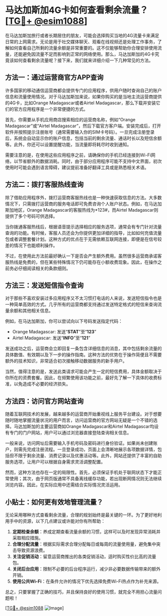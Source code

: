 # 马达加斯加4G卡如何查看剩余流量？[[TG💪+ @esim1088](https://t.me/s/esim1088)]

在马达加斯加旅行或者长期居住的朋友，可能会选择购买当地的4G流量卡来满足日常的上网需求。无论是用于社交媒体聊天、观看在线视频还是处理工作事务，了解如何查看自己所剩的流量余额是非常重要的。这不仅能够帮助你合理安排使用流量，还能避免因流量不足而影响到正常的网络使用。那么，马达加斯加的4G卡究竟该如何查看剩余流量呢？接下来，我们就来详细介绍一下几种常见的方法。

## 方法一：通过运营商官方APP查询

许多国家的移动通信运营商都会提供专门的应用程序，供用户随时查询自己的账户信息和流量使用情况。对于马达加斯加来说，如果你购买的是当地主流运营商提供的4G卡，比如Orange Madagascar或者Airtel Madagascar，那么下载并安装它们的官方应用程序是一个非常便捷的方式。

首先，你需要从手机应用商店搜索相应的运营商名称，例如“Orange Madagascar”或“Airtel Madagascar”，然后下载官方客户端。安装完成后，打开软件并按照提示注册账号（通常需要输入你的SIM卡号码）。一旦完成注册登录后，系统会自动显示你的账户信息，包括当前的剩余流量、通话时长以及短信余额等。此外，你还可以设置提醒功能，当流量即将耗尽时收到通知。

需要注意的是，在使用这些应用程序之前，请确保你的手机已经连接到Wi-Fi网络，以节省额外的数据消耗。同时，由于部分应用程序可能不支持中文界面，初次使用时可能会遇到语言障碍，建议提前准备好翻译工具或是熟悉相关术语。

## 方法二：拨打客服热线查询

除了借助应用程序外，拨打运营商客服热线也是一种快速获取信息的方法。大多数情况下，只需拨打运营商的服务电话即可免费咨询个人账户状态。例如，在马达加斯加地区，Orange Madagascar的客服热线为*123#，而Airtel Madagascar则提供了多个号码可供选择。

当你拨通客服热线后，根据语音提示选择相应的服务选项，通常会有专门针对流量查询的功能。有时候，客服人员还会为你提供更加详细的指导，比如如何充值流量包或者调整套餐计划。这种方式的优点在于无需依赖互联网连接，即便是在信号较差的情况下也能顺利操作。

不过，在使用此方法前最好确认一下是否会产生额外费用。虽然很多运营商承诺客服热线是免费的，但在某些特殊情况下仍可能存在小额收费现象。因此，在操作之前务必仔细阅读相关的条款细则。

## 方法三：发送短信指令查询

对于那些不喜欢安装过多应用程序又不太习惯打电话的人来说，发送短信指令也是一种简单高效的方式。几乎所有的运营商都支持通过发送特定格式的短信来查询流量余额和其他相关信息。

例如，在马达加斯加，你可以尝试向以下号码发送指定代码：

- Orange Madagascar: 发送“**STAT**”至“**123**”
- Airtel Madagascar: 发送“**INFO**”至“**121**”

发送成功之后，运营商会立即回复一条包含详细信息的消息，其中包括剩余流量的具体数值、有效期以及下一步的操作指南。这种方法的优势在于操作简便且不需要额外的技术知识，非常适合初次接触移动数据服务的新手用户。

当然，值得注意的是，发送此类请求可能会产生一定的短信费用，具体金额取决于你所在的资费套餐。因此，在频繁使用该功能之前，最好先了解一下具体的收费标准，以免造成不必要的经济损失。

## 方法四：访问官方网站查询

随着互联网技术的发展，越来越多的运营商开始重视线上服务平台建设。对于想要随时随地掌握流量状况的用户而言，访问运营商的官方网站无疑是一个不错的选择。马达加斯加的主要运营商如Orange Madagascar和Airtel Madagascar均设有专门的门户网站，用户可以通过浏览器直接登陆查询相关信息。

一般来说，访问网址后需要输入手机号码及密码进行身份验证。如果尚未创建账户，则需先完成注册流程。一旦登录成功，页面上会清晰地展示各项数据详情，包括但不限于剩余流量、消费记录以及优惠活动等。此外，网站还提供了丰富的自助服务选项，让用户可以根据自身需求灵活调整配置。

然而，这种方法也存在一定的局限性。首先，必须保证手机处于联网状态下才能正常使用；其次，由于网页版通常不具备离线缓存功能，若出现断网情况则无法继续浏览内容。因此，在实际应用中还需结合实际情况灵活运用。

## 小贴士：如何更有效地管理流量？

无论采用哪种方式查看剩余流量，合理的规划始终是最关键的一环。为了更好地利用手中的资源，以下几点建议或许能对你有所帮助：

1. **定期检查余额**：养成定期查看流量余额的习惯，这样可以及时发现异常消耗并采取相应措施。
2. **合理分配流量**：根据实际需求合理分配每日或每周的流量使用量，避免集中突击导致资源浪费。
3. **关注促销活动**：留意运营商推出的各类促销活动，适时购买性价比高的流量包。
4. **关闭后台应用**：限制不必要的后台程序运行，减少非必要数据传输带来的额外开销。
5. **使用公共Wi-Fi**：在条件允许的情况下优先选择免费Wi-Fi热点作为补充来源。

总之，只要掌握了正确的技巧，并且保持良好的使用习惯，就完全不用担心流量问题啦！

[[TG💪+ @esim1088](https://t.me/s/esim1088) ![Image](https://i.postimg.cc/4NQfJmqS/Snipaste-2025-05-13-00-14-12.png)]
